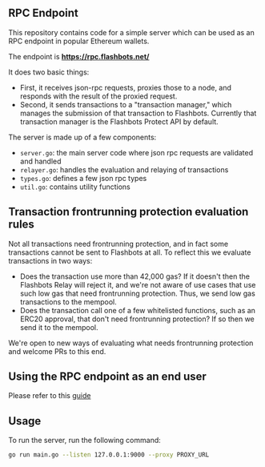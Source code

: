 ## RPC Endpoint

This repository contains code for a simple server which can be used as an RPC endpoint in popular Ethereum wallets.

The endpoint is **https://rpc.flashbots.net/**

It does two basic things:
- First, it receives json-rpc requests, proxies those to a node, and responds with the result of the proxied request.
- Second, it sends transactions to a "transaction manager," which manages the submission of that transaction to Flashbots. Currently that transaction manager is the Flashbots Protect API by default.

The server is made up of a few components:
- `server.go`: the main server code where json rpc requests are validated and handled
- `relayer.go`: handles the evaluation and relaying of transactions
- `types.go`: defines a few json rpc types
- `util.go`: contains utility functions

## Transaction frontrunning protection evaluation rules

Not all transactions need frontrunning protection, and in fact some transactions cannot be sent to Flashbots at all. To reflect this we evaluate transactions in two ways:
- Does the transaction use more than 42,000 gas? If it doesn't then the Flashbots Relay will reject it, and we're not aware of use cases that use such low gas that need frontrunning protection. Thus, we send low gas transactions to the mempool.
- Does the transaction call one of a few whitelisted functions, such as an ERC20 approval, that don't need frontrunning protection? If so then we send it to the mempool.

We're open to new ways of evaluating what needs frontrunning protection and welcome PRs to this end.

## Using the RPC endpoint as an end user

Please refer to this [guide](/public/index.html)

## Usage

To run the server, run the following command:
```bash
go run main.go --listen 127.0.0.1:9000 --proxy PROXY_URL
```